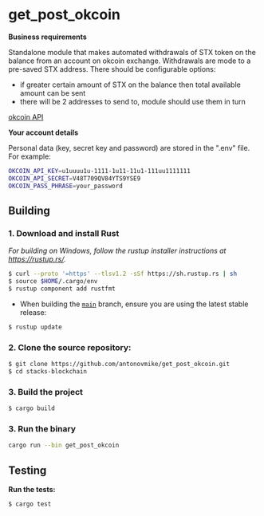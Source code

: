 # get_post_okcoin

**Business requirements**

Standalone module that makes automated withdrawals of STX token on the balance from an account on okcoin exchange. 
Withdrawals are mode to a pre-saved STX address. 
There should be configurable options:
- if greater certain amount of STX on the balance then total available amount can be sent
- there will be 2 addresses to send to, module should use them in turn

[okcoin API](https://www.okcoin.com/docs-v5/)

**Your account details**

Personal data (key, secret key and password) are stored in the ".env" file. For example:

```bash
OKCOIN_API_KEY=u1uuuu1u-1111-1u11-11u1-111uu1111111
OKCOIN_API_SECRET=V48T709QV84YTS9YSE9
OKCOIN_PASS_PHRASE=your_password
```

## Building

### 1. Download and install Rust

_For building on Windows, follow the rustup installer instructions at https://rustup.rs/._

```bash
$ curl --proto '=https' --tlsv1.2 -sSf https://sh.rustup.rs | sh
$ source $HOME/.cargo/env
$ rustup component add rustfmt
```

- When building the [`main`](https://github.com/antonovmike/get_post_okcoin/tree/main) branch, ensure you are using the latest stable release:

```bash
$ rustup update
```

### 2. Clone the source repository:

```bash
$ git clone https://github.com/antonovmike/get_post_okcoin.git
$ cd stacks-blockchain
```

### 3. Build the project

```bash
$ cargo build
```

### 3. Run the binary
```bash
cargo run --bin get_post_okcoin
```

## Testing

**Run the tests:**

```bash
$ cargo test
```
